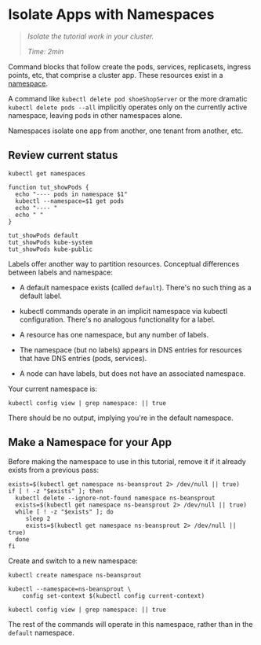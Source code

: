 # Isolate Apps with Namespaces

> _Isolate the tutorial work in your cluster._
>
> _Time: 2min_


[namespace]: https://kubernetes.io/docs/concepts/overview/working-with-objects/namespaces

Command blocks that follow create the pods, services,
replicasets, ingress points, etc, that comprise a
cluster app.  These resources exist in a [namespace].

A command like `kubectl delete pod shoeShopServer` or
the more dramatic `kubectl delete pods --all`
implicitly operates only on the currently active
namespace, leaving pods in other namespaces alone.

Namespaces isolate one app from another, one tenant
from another, etc.


## Review current status

<!-- @getNamespaces @test -->
```
kubectl get namespaces
```

<!-- @funcShowPods @env @test -->
```
function tut_showPods {
  echo "---- pods in namespace $1"
  kubectl --namespace=$1 get pods
  echo "---- "
  echo " "
}
```

<!-- @showPodsByNs @test -->
```
tut_showPods default
tut_showPods kube-system
tut_showPods kube-public
```

Labels offer another way to partition resources.
Conceptual differences between labels and namespace:

* A default namespace exists (called
  `default`). There's no such thing as a default label.

* kubectl commands operate in an implicit namespace via
  kubectl configuration.  There's no analogous
  functionality for a label.

* A resource has one namespace, but any number of labels.

* The namespace (but no labels) appears in DNS entries
  for resources that have DNS entries (pods, services).

* A node can have labels, but does not have an
  associated namespace.


Your current namespace is:
<!-- @viewNamespace @test -->
```
kubectl config view | grep namespace: || true
```
There should be no output, implying you're in the default namespace.

## Make a Namespace for your App

Before making the namespace to use in this tutorial,
remove it if it already exists from a previous pass:

<!-- @deleteNamespace @test -->
```
exists=$(kubectl get namespace ns-beansprout 2> /dev/null || true)
if [ ! -z "$exists" ]; then
  kubectl delete --ignore-not-found namespace ns-beansprout
  exists=$(kubectl get namespace ns-beansprout 2> /dev/null || true)
  while [ ! -z "$exists" ]; do
     sleep 2
     exists=$(kubectl get namespace ns-beansprout 2> /dev/null || true)
  done
fi
```

Create and switch to a new namespace:
<!-- @createNamespace @test -->
```
kubectl create namespace ns-beansprout
```

<!-- @changeDefault @test -->
```
kubectl --namespace=ns-beansprout \
    config set-context $(kubectl config current-context)
```

<!-- @viewNamespace @test -->
```
kubectl config view | grep namespace: || true
```

The rest of the commands will operate in this
namespace, rather than in the `default` namespace.

